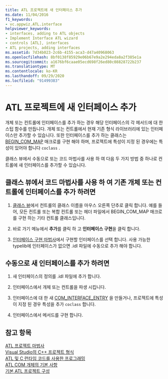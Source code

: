 ```yaml
---
title: ATL 프로젝트에 새 인터페이스 추가
ms.date: 11/04/2016
f1_keywords:
- vc.appwiz.ATL.interface
helpviewer_keywords:
- interfaces, adding to ATL objects
- Implement Interface ATL wizard
- controls [ATL], interfaces
- ATL projects, adding interfaces
ms.assetid: 7d34b023-2c6b-4155-aca3-d47a40968063
ms.openlocfilehash: 8bf0138f85929e06b67e9a2e294eda8a2f385e1a
ms.sourcegitcommit: a1676bf6caae05ecd698f26ed80c08828722b237
ms.translationtype: MT
ms.contentlocale: ko-KR
ms.lasthandoff: 09/29/2020
ms.locfileid: "91499383"
---
```

# <a name="adding-a-new-interface-in-an-atl-project"></a>ATL 프로젝트에 새 인터페이스 추가

개체 또는 컨트롤에 인터페이스를 추가 하는 경우 해당 인터페이스의 각 메서드에 대 한 스텁 함수를 만듭니다. 개체 또는 컨트롤에서 현재 기존 형식 라이브러리에 있는 인터페이스만 추가할 수 있습니다. 또한 인터페이스를 추가 하는 클래스는 [BEGIN_COM_MAP](com-map-macros.md#begin_com_map) 매크로를 구현 해야 하며, 프로젝트에 특성이 지정 된 경우에는 특성이 있어야 합니다 `coclass` .

클래스 뷰에서 수동으로 또는 코드 마법사를 사용 하 여 다음 두 가지 방법 중 하나로 컨트롤에 새 인터페이스를 추가할 수 있습니다.

## <a name="to-use-code-wizards-in-class-view-to-add-an-interface-to-an-existing-object-or-control"></a>클래스 뷰에서 코드 마법사를 사용 하 여 기존 개체 또는 컨트롤에 인터페이스를 추가 하려면

1. [클래스 뷰](/visualstudio/ide/viewing-the-structure-of-code)에서 컨트롤의 클래스 이름을 마우스 오른쪽 단추로 클릭 합니다. 예를 들어, 모든 컨트롤 또는 복합 컨트롤 또는 헤더 파일에서 BEGIN_COM_MAP 매크로를 구현 하는 기타 컨트롤 클래스입니다.

1. 바로 가기 메뉴에서 **추가**를 클릭 하 고 **인터페이스 구현**을 클릭 합니다.

1. [인터페이스 구현 마법사](../../ide/implementing-an-interface-visual-cpp.md#implement-interface-wizard)에서 구현할 인터페이스를 선택 합니다. 사용 가능한 typelib에 인터페이스가 없으면 .idl 파일에 수동으로 추가 해야 합니다.

## <a name="to-add-a-new-interface-manually"></a>수동으로 새 인터페이스를 추가 하려면

1. 새 인터페이스의 정의를 .idl 파일에 추가 합니다.

1. 인터페이스에서 개체 또는 컨트롤을 파생 시킵니다.

1. 인터페이스에 대 한 새 [COM_INTERFACE_ENTRY](com-interface-entry-macros.md#com_interface_entry) 을 만들거나, 프로젝트에 특성이 지정 된 경우 특성을 추가 `coclass` 합니다.

1. 인터페이스에서 메서드를 구현 합니다.

## <a name="see-also"></a>참고 항목

[ATL 프로젝트 마법사](../../atl/reference/atl-project-wizard.md)<br/>
[Visual Studio의 C++ 프로젝트 형식](../../build/reference/visual-cpp-project-types.md)<br/>
[ATL 및 C 런타임 코드를 사용한 프로그래밍](../../atl/programming-with-atl-and-c-run-time-code.md)<br/>
[ATL COM 개체의 기본 사항](../../atl/fundamentals-of-atl-com-objects.md)<br/>
[기본 ATL 프로젝트 구성](../../atl/reference/default-atl-project-configurations.md)

